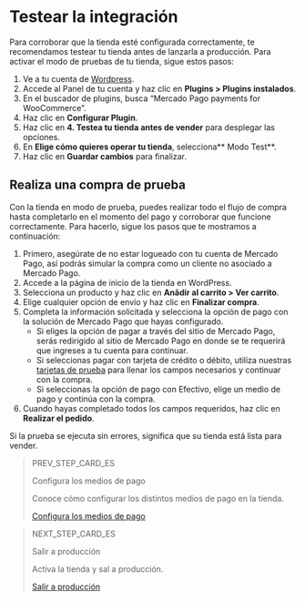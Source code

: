 # Testear la integración

Para corroborar que la tienda esté configurada correctamente, te recomendamos testear tu tienda antes de lanzarla a producción. 
Para activar el modo de pruebas de tu tienda, sigue estos pasos:

1. Ve a tu cuenta de [Wordpress](https://wordpress.com/).
2. Accede al Panel de tu cuenta y haz clic en **Plugins > Plugins instalados**.
3. En el buscador de plugins, busca “Mercado Pago payments for WooCommerce”.
4. Haz clic en **Configurar Plugin**.
5. Haz clic en **4. Testea tu tienda antes de vender** para desplegar las opciones.
6. En **Elige cómo quieres operar tu tienda**, selecciona** Modo Test**.
7. Haz clic en **Guardar cambios** para finalizar.

## Realiza una compra de prueba

Con la tienda en modo de prueba, puedes realizar todo el flujo de compra hasta completarlo en el momento del pago y corroborar que funcione correctamente. Para hacerlo, sigue los pasos que te mostramos a continuación:

1. Primero, asegúrate de no estar logueado con tu cuenta de Mercado Pago, así podrás simular la compra como un cliente no asociado a Mercado Pago.
2. Accede a la página de inicio de la tienda en WordPress.
3. Selecciona un producto y haz clic en **Anãdir al carrito > Ver carrito**.
4. Elige cualquier opción de envío y haz clic en **Finalizar compra**.
5. Completa la información solicitada y selecciona la opción de pago con la solución de Mercado Pago que hayas configurado.
    * Si eliges la opción de pagar a través del sitio de Mercado Pago, serás redirigido al sitio de Mercado Pago en donde se te requerirá que ingreses a tu cuenta para continuar.
    * Si seleccionas pagar con tarjeta de crédito o débito, utiliza nuestras [tarjetas de prueba](/developers/es/docs/woocomerce/additional-content/test-cards) para llenar los campos necesarios y continuar con la compra.
    * Si seleccionas la opción de pago con Efectivo, elige un medio de pago y continúa con la compra.
6. Cuando hayas completado todos los campos requeridos, haz clic en **Realizar el pedido**.

Si la prueba se ejecuta sin errores, significa que su tienda está lista para vender.

> PREV_STEP_CARD_ES
>
> Configura los medios de pago
>
> Conoce cómo configurar los distintos medios de pago en la tienda.
>
> [Configura los medios de pago](/developers/es/docs/woocommerce/payments-methods-configuration)

> NEXT_STEP_CARD_ES
>
> Salir a producción
>
> Activa la tienda y sal a producción.
>
> [Salir a producción](/developers/es/docs/woocommerce/go-to-production)